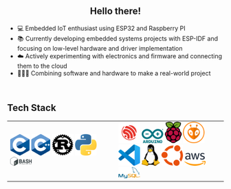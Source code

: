 
## <div align="center">Hello there!</div>  
- 💻 Embedded IoT enthusiast using ESP32 and Raspberry PI
- 📚 Currently developing embedded systems projects with ESP-IDF and focusing on low-level hardware and driver implementation
- ☁️ Actively experimenting with electronics and firmware and connecting them to the cloud
- 👨🏻‍💻 Combining software and hardware to make a real-world project

<br/>

## Tech Stack
<div align="center" width="50%">
<table border="0">
    <tr>
        <td width="50%">
                <img alt="C" src="https://github.com/mfn04/mfn04/blob/master/icons/C_Logo.png" style="max-height: 50px; max-width: 50px;" margin="10"/>
                <img alt="C++" src="https://github.com/mfn04/mfn04/blob/master/icons/C++_Logo.png" style="max-height: 50px; max-width: 50px;" margin="10"/>
                <img alt="Rust" src="https://github.com/mfn04/mfn04/blob/master/icons/Rust_Logo.png" style="max-height: 50px; max-width: 50px;" margin="10"/>
                <img alt="Python" src="https://github.com/mfn04/mfn04/blob/master/icons/Python_Logo.png" style="max-height: 50px; max-width: 50px;" margin="10"/>
                <img alt="Bash" src="https://github.com/mfn04/mfn04/blob/master/icons/Bash_Logo.png" style="max-height: 50px; max-width: 50px;" margin="10"/>
        </td>
        <td width="50%">
                <img alt="Espressif" src="https://github.com/mfn04/mfn04/blob/master/icons/Espressif_Logo.png" style="max-height: 50px; max-width: 50px;" margin="10"/>
                <img alt="Arduino" src="https://github.com/mfn04/mfn04/blob/master/icons/Arduino_Logo.png" style="max-height: 50px; max-width: 50px;" margin="10"/>
                <img alt="Raspberry Pi" src="https://github.com/mfn04/mfn04/blob/master/icons/Raspberry_Pi_Logo.png" style="max-height: 50px; max-width: 50px;" margin="10"/>
                <img alt="PlatformIO" src="https://github.com/mfn04/mfn04/blob/master/icons/PlatformIO_Logo.png" style="max-height: 50px; max-width: 50px;" margin="10"/>
                <img alt="VSCode" src="https://github.com/mfn04/mfn04/blob/master/icons/VSCode_Logo.png" style="max-height: 50px; max-width: 50px;" margin="10"/>
                <img alt="Linux" src="https://github.com/mfn04/mfn04/blob/master/icons/Tux_Logo.png" style="max-height: 50px; max-width: 50px;" margin="10"/>
                <img alt="Ubuntu" src="https://github.com/mfn04/mfn04/blob/master/icons/Ubuntu_Logo.png" style="max-height: 50px; max-width: 50px;" margin="10"/>
                <img alt="Amazon Web Services" src="https://github.com/mfn04/mfn04/blob/master/icons/AWS_Logo.png" style="max-height: 50px; max-width: 50px;" margin="10"/>
                <img alt="MySQL" src="https://github.com/mfn04/mfn04/blob/master/icons/MySQL_Logo.png" style="max-height: 50px; max-width: 50px;" margin="10"/>
        </td>
    </tr>
</table>
</div>

<br/>